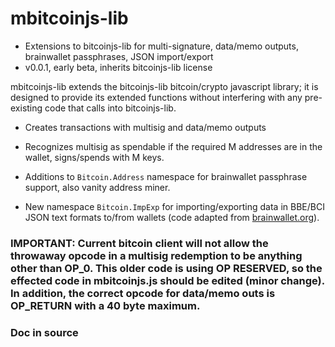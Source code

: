 mbitcoinjs-lib
===

 - Extensions to bitcoinjs-lib for multi-signature, data/memo outputs, brainwallet passphrases, JSON import/export
 - v0.0.1, early beta, inherits bitcoinjs-lib license

mbitcoinjs-lib extends the bitcoinjs-lib bitcoin/crypto javascript library; it is designed to provide its extended functions without interfering with any pre-existing code that calls into bitcoinjs-lib.

- Creates transactions with multisig and data/memo outputs

- Recognizes multisig as spendable if the required M addresses are in the wallet, signs/spends with M keys. 
    
- Additions to <code>Bitcoin.Address</code> namespace for brainwallet passphrase support, also vanity address miner.

- New namespace <code>Bitcoin.ImpExp</code> for importing/exporting data in BBE/BCI JSON text formats to/from wallets (code adapted from <a href="http://brainwallet.org">brainwallet.org</a>).


<h3>IMPORTANT: Current bitcoin client will not allow the throwaway opcode in a multisig redemption to be anything other than OP_0.
This older code is using OP RESERVED, so the effected code in mbitcoinjs.js should be edited (minor change).  
In addition, the correct opcode for data/memo outs is OP_RETURN with a 40 byte maximum.</h3>

<h3>Doc in source</h3>
